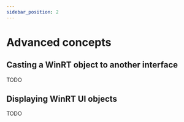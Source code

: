 ```yaml
---
sidebar_position: 2
---
```


# Advanced concepts

## Casting a WinRT object to another interface

TODO

## Displaying WinRT UI objects

TODO

[Display WinRT UI objects that depend on CoreWindow]: https://learn.microsoft.com/en-us/windows/apps/develop/ui-input/display-ui-objects
[RoActivateInstance]: https://docs.microsoft.com/en-us/windows/win32/api/roapi/nf-roapi-roactivateinstance
